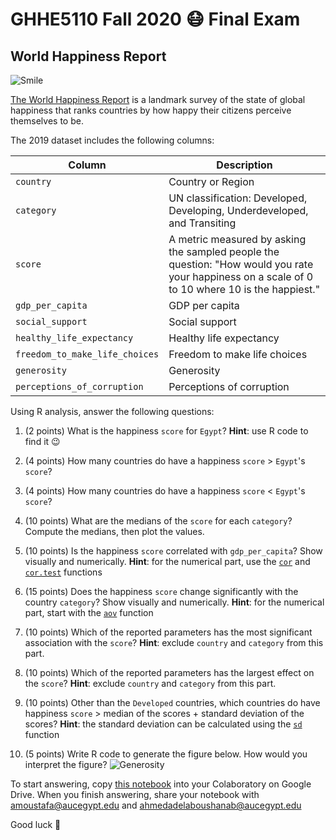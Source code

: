 # GHHE5110 Fall 2020 :mask: Final Exam

## World Happiness Report

![Smile](http://inspiration.rehlat.com/wp-content/uploads/2018/03/World-Happiness-Report-2018.jpg)

[The World Happiness Report](https://worldhappiness.report/) is a landmark survey of the state of global happiness that ranks countries by how happy their citizens perceive themselves to be.

The 2019 dataset includes the following columns:

| Column | Description |
| -- | -- |
| `country` | Country or Region |
| `category` | UN classification: Developed, Developing, Underdeveloped, and Transiting |
| `score` | A metric measured by asking the sampled people the question: "How would you rate your happiness on a scale of 0 to 10 where 10 is the happiest." |
| `gdp_per_capita` | GDP per capita |
| `social_support` | Social support |
| `healthy_life_expectancy` | Healthy life expectancy |
| `freedom_to_make_life_choices` | Freedom to make life choices |
| `generosity` | Generosity |
| `perceptions_of_corruption` | Perceptions of corruption |


Using R analysis, answer the following questions:

1. (2 points) What is the happiness `score` for `Egypt`? **Hint**: use R code to find it :wink:

2. (4 points) How many countries do have a happiness `score` > `Egypt`'s `score`?

3. (4 points) How many countries do have a happiness `score` < `Egypt`'s `score`?

4. (10 points) What are the medians of the `score` for each `category`? Compute the medians, then plot the values.

5. (10 points) Is the happiness `score` correlated with `gdp_per_capita`? Show visually and numerically. **Hint**: for the numerical part, use the [`cor`](https://www.rdocumentation.org/packages/stats/versions/3.6.2/topics/cor) and [`cor.test`](https://www.rdocumentation.org/packages/stats/versions/3.6.2/topics/cor.test) functions

6. (15 points) Does the happiness `score` change significantly with the country `category`? Show visually and numerically. **Hint**: for the numerical part, start with the [`aov`](https://www.rdocumentation.org/packages/stats/versions/3.6.2/topics/aov) function

7. (10 points) Which of the reported parameters has the most significant association with the `score`? **Hint**: exclude `country` and `category` from this part.

8. (10 points) Which of the reported parameters has the largest effect on the `score`? **Hint**: exclude `country` and `category` from this part.

9. (10 points) Other than the `Developed` countries, which countries do have happiness `score` > median of the scores + standard deviation of the scores? **Hint**: the standard deviation can be calculated using the [`sd`](https://www.rdocumentation.org/packages/stats/versions/3.6.2/topics/sd) function

10. (5 points) Write R code to generate the figure below. How would you interpret the figure?
![Generosity](https://github.com/ahmedmoustafa/GHHE5110/blob/main/Happiness/generosity.png)

To start answering, copy [this notebook](Happiness.ipynb) into your Colaboratory on Google Drive. When you finish answering, share your notebook with amoustafa@aucegypt.edu and ahmedadelaboushanab@aucegypt.edu

Good luck :star2:
